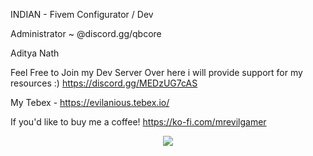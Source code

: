 INDIAN - Fivem Configurator / Dev

Administrator ~ @discord.gg/qbcore

Aditya Nath

Feel Free to Join my Dev Server Over here i will provide support for my resources :)  https://discord.gg/MEDzUG7cAS

My Tebex - https://evilanious.tebex.io/

If you'd like to buy me a coffee! https://ko-fi.com/mrevilgamer

<p align="center">
 <a href=https://ko-fi.com/mrevilgamer><img src=https://github-readme-stats.vercel.app/api?username=MrEvilGamer&count_private=true&show_icons=true&title_color=dc143c&text_color=ffffff&icon_color=dc143c&hide_border=true&bg_color=282a36&layout=compact&hide_title=false&hide_rank=false><a>
</p>

